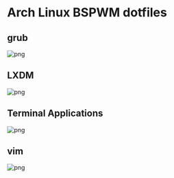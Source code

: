 # Arch Linux BSPWM dotfiles

grub
----
![png](https://raw.githubusercontent.com/KungPaoChick/dotfiles-bspwm/master/images/Screenshot_2021-08-02-20_1920x1080.png)

LXDM
----
![png](https://raw.githubusercontent.com/KungPaoChick/dotfiles-bspwm/master/images/lxdm.png)


Terminal Applications
----
![png](https://raw.githubusercontent.com/KungPaoChick/dotfiles-bspwm/master/images/Screenshot_2021-08-16-26.png)

vim
----
![png](https://raw.githubusercontent.com/KungPaoChick/dotfiles-bspwm/master/images/Screenshot_2021-08-16-43.png)